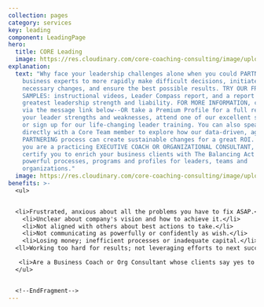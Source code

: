 ```yaml
---
collection: pages
category: services
key: leading
component: LeadingPage
hero:
  title: CORE Leading
  image: https://res.cloudinary.com/core-coaching-consulting/image/upload/v1596493058/pexels-pixabay-161154_uftaqi.jpg
explanation:
  text: "Why face your leadership challenges alone when you could PARTNER with our
    business experts to more rapidly make difficult decisions, initiate
    necessary changes, and ensure the best possible results. TRY OUR FREE
    SAMPLES: instructional videos, Leader Compass report, and a report of your
    greatest leadership strength and liability. FOR MORE INFORMATION, contact us
    via the message link below--OR take a Premium Profile for a full report on
    your leader strengths and weaknesses, attend one of our excellent seminars,
    or sign up for our life-changing leader training. You can also speak
    directly with a Core Team member to explore how our data-driven, agile
    PARTNERING process can create sustainable changes for a great ROI. And if
    you are a practicing EXECUTIVE COACH OR ORGANIZATIONAL CONSULTANT, we can
    certify you to enrich your business clients with The Balancing Act's
    powerful processes, programs and profiles for leaders, teams and
    organizations."
  image: https://res.cloudinary.com/core-coaching-consulting/image/upload/v1600785500/CCC_Leading_cropped_ue4zbu.jpg
benefits: >-
  <ul>


  <li>Frustrated, anxious about all the problems you have to fix ASAP.</li>
    <li>Unclear about company's vision and how to achieve it.</li>
    <li>Not aligned with others about best actions to take.</li>
    <li>Not communicating as powerfully or confidently as wish.</li>
    <li>Losing money; inefficient processes or inadequate capital.</li>
  <ll>Working too hard for results; not leveraging efforts to next success.</li>

   <li>Are a Business Coach or Org Consultant whose clients say yes to these questions.</li>
  </ul>


  <!--EndFragment-->
---
```

